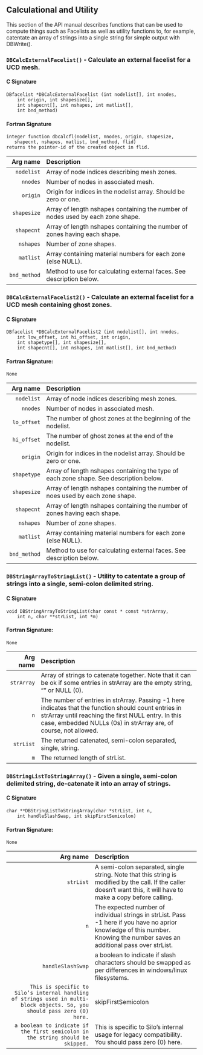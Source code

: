 ## Calculational and Utility

This section of the API manual describes functions that can be used to compute things such as Facelists as well as utility functions to, for example, catentate an array of strings into a single string for simple output with DBWrite().


### `DBCalcExternalFacelist()` - Calculate an external facelist for a UCD mesh.

#### C Signature
```
DBfacelist *DBCalcExternalFacelist (int nodelist[], int nnodes,
    int origin, int shapesize[],
    int shapecnt[], int nshapes, int matlist[],
    int bnd_method)
```
#### Fortran Signature
```
integer function dbcalcfl(nodelist, nnodes, origin, shapesize,
   shapecnt, nshapes, matlist, bnd_method, flid)
returns the pointer-id of the created object in flid.
```

Arg name | Description
---:|:---
`nodelist` | Array of node indices describing mesh zones.
`nnodes` | Number of nodes in associated mesh.
`origin` | Origin for indices in the nodelist array. Should be zero or one.
`shapesize` | Array of length nshapes containing the number of nodes used by each zone shape.
`shapecnt` | Array of length nshapes containing the number of zones having each shape.
`nshapes` | Number of zone shapes.
`matlist` | Array containing material numbers for each zone (else NULL).
`bnd_method` | Method to use for calculating external faces. See description below.

### `DBCalcExternalFacelist2()` - Calculate an external facelist for a UCD mesh containing ghost zones.

#### C Signature
```
DBfacelist *DBCalcExternalFacelist2 (int nodelist[], int nnodes,
    int low_offset, int hi_offset, int origin,
    int shapetype[], int shapesize[],
    int shapecnt[], int nshapes, int matlist[], int bnd_method)
```
#### Fortran Signature:
```
None
```

Arg name | Description
---:|:---
`nodelist` | Array of node indices describing mesh zones.
`nnodes` | Number of nodes in associated mesh.
`lo_offset` | The number of ghost zones at the beginning of the nodelist.
`hi_offset` | The number of ghost zones at the end of the nodelist.
`origin` | Origin for indices in the nodelist array. Should be zero or one.
`shapetype` | Array of length nshapes containing the type of each zone shape. See description below.
`shapesize` | Array of length nshapes containing the number of noes used by each zone shape.
`shapecnt` | Array of length nshapes containing the number of zones having each shape.
`nshapes` | Number of zone shapes.
`matlist` | Array containing material numbers for each zone (else NULL).
`bnd_method` | Method to use for calculating external faces. See description below.

### `DBStringArrayToStringList()` - Utility to catentate a group of strings into a single, semi-colon delimited string.

#### C Signature
```
void DBStringArrayToStringList(char const * const *strArray,
    int n, char **strList, int *m)
```
#### Fortran Signature:
```
None
```

Arg name | Description
---:|:---
`strArray` | Array of strings to catenate together. Note that it can be ok if some entries in strArray are the empty string, “” or NULL (0).
`n` | The number of entries in strArray. Passing -1 here indicates that the function should count entries in strArray until reaching the first NULL entry. In this case, embedded NULLs (0s) in strArray are, of course, not allowed.
`strList` | The returned catenated, semi-colon separated, single, string.
`m` | The returned length of strList.

### `DBStringListToStringArray()` - Given a single, semi-colon delimited string, de-catenate it into an array of strings.

#### C Signature
```
char **DBStringListToStringArray(char *strList, int n,
    int handleSlashSwap, int skipFirstSemicolon)
```
#### Fortran Signature:
```
None
```

Arg name | Description
---:|:---
`strList` | A semi-colon separated, single string. Note that this string is modified by the call. If the caller doesn’t want this, it will have to make a copy before calling.
`n` | The expected number of individual strings in strList. Pass -1 here if you have no aprior knowledge of this number. Knowing the number saves an additional pass over strList.
`handleSlashSwap` | a boolean to indicate if slash characters should be swapped as per differences in windows/linux filesystems.
`This is specific to Silo’s internal handling of strings used in multi-block objects. So, you should pass zero (0) here.` | skipFirstSemicolon
`a boolean to indicate if the first semicolon in the string should be skipped.` | This is specific to Silo’s internal usage for legacy compatibility. You should pass zero (0) here.


